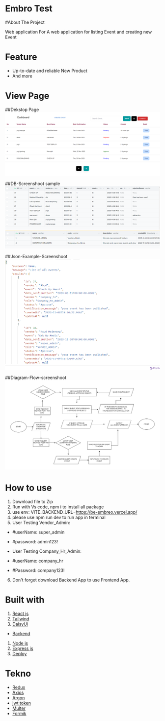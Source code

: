 # Embro Test

#About The Project

Web application For A web application for listing Event and creating new Event

# Feature

- Up-to-date and reliable New Product
- And more

# View Page
##Dekstop Page
![Dekstop](/src/assets/Screenshot-dekstop-view.png)

##DB-Screenshoot sample
![Database](/src/assets/Screenshot-DB-Event.png)
![Database](/src/assets/Screenshot-GB-User.png)

##Json-Example-Screenshoot
![Json](/src/assets/Screenshot-JSON-Simple.png)

##Diagram-Flow-screenshoot
![Dioagram](/src/assets/Diagram-Flow-Create-Event.drawio.png)

# How to use
1. Download file to Zip
2. Run with Vs code, npm i to install all package
3. use env: VITE_BACKEND_URL=https://be-embreo.vercel.app/
4. please use npm run dev to run app in terminal
5. User Testing Vendor_Admin: 
  - #userName: super_admin
  - #password: admin123!

  - User Testing Company_Hr_Admin:
  - #userName: company_hr
  - #Password: company123! 
6. Don't forget download Backend App to use Frontend App.

# Built with

<!-- - [fontend]() -->
1. [React js ](https://reactjs.org/)
2. [Tailwind](https://tailwindcss.com/)
3. [DaisyUi](https://daisyui.com/)

- [Backend](https://be-embreo.vercel.app/)
1. [Node js](https://nodejs.org/en/)
2. [Express js](https://expressjs.com/en/starter/installing.html)
3. [Deploy](https://cosmic-mooncake-802ddf.netlify.app/)

# Tekno
- [Redux](https://redux.js.org/)
- [Axios](https://axios-http.com/docs/intro)
- [Argon](https://www.npmjs.com/package/argon2)
- [jwt token](https://www.npmjs.com/package/jsonwebtoken)
- [Multer](https://www.npmjs.com/package/multer)
- [Formik](https://formik.org/)



